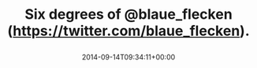 ---
retweeted: false
source: <a href="http://mvilla.it/fenix" rel="nofollow">Fenix for Android</a>
entities:
  hashtags: []
  symbols: []
  user_mentions:
  - name: blaue_flecken
    screen_name: blaue_flecken
    indices:
    - '15'
    - '29'
    id_str: '1249289894146514946'
    id: '1249289894146514946'
  urls: []
display_text_range:
- '0'
- '30'
favorite_count: '0'
id_str: '511085492172255232'
truncated: false
retweet_count: '0'
id: '511085492172255232'
created_at: Sun Sep 14 09:34:11 +0000 2014
favorited: false
full_text: Six degrees of [@blaue_flecken](https://twitter.com/blaue_flecken).
lang: en
tags:
- pesos/twitter
date: '2014-09-14T09:34:11+00:00'
src: https://twitter.com/bascht/status/511085492172255232
original_url: https://twitter.com/bascht/status/511085492172255232
type: twitter_tweet
text: Six degrees of [@blaue_flecken](https://twitter.com/blaue_flecken).
title: 'Six degrees of @blaue_flecken (https://twitter.com/blaue_flecken).

  '

---